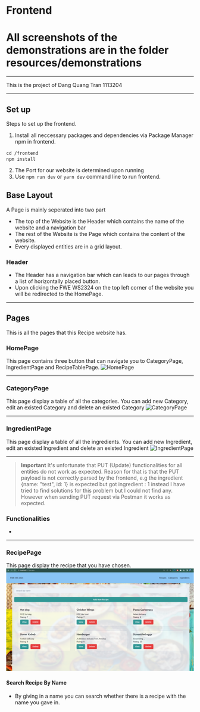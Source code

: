 # Frontend

# All screenshots of the demonstrations are in the folder resources/demonstrations

---

This is the project of Dang Quang Tran 1113204

---
## Set up
Steps to set up the frontend.

1. Install all neccessary packages and dependencies via Package Manager npm in frontend.
```
cd /frontend
npm install
```
2. The Port for our website is determined upon running 
3. Use `npm run dev` or `yarn dev`  command line to run frontend.



## Base Layout
A Page is mainly seperated into two part
- The top of the Website is the Header which contains the name of the website and a navigation bar
- The rest of the Website is the Page which contains the content of the website.
- Every displayed entities are in a grid layout.

### Header
- The Header has a navigation bar which can leads to our pages through a list of horizontally placed button.
- Upon clicking the FWE WS2324 on the top left corner of the website you will be redirected to the HomePage.


---
## Pages

This is all the pages that this Recipe website has.
### HomePage
This page contains three button that can navigate you to CategoryPage, IngredientPage and RecipeTablePage.
![HomePage](demonstrate_picture/homepage.png)

---
### CategoryPage
This page display a table of all the categories. You can add new Category, edit an existed Category and delete an existed Category
![CategoryPage](demonstrate_picture/categorypage.png)

---
### IngredientPage
This page display a table of all the ingredients. You can add new Ingredient, edit an existed Ingredient and delete an existed Ingredient
![IngredientPage](demonstrate_picture/ingredientpage.png)

---
> **Important**
> It's unfortunate that PUT (Update) functionalities for all entities do not work as expected.
> Reason for that is that the PUT payload is not correctly parsed by the frontend, e.g the ingredient {name: "test", id: 1} is expected but got ingredient : 1 instead
> I have tried to find solutions for this problem but I could not find any. However when sending PUT request via Postman it works as expected.
### Functionalities
- 
---
### RecipePage
This page display the recipe that you have chosen.
![RecipePage](resources/demonstrations/overview-recipes.png)



#### Search Recipe By Name
- By giving in a name you can search whether there is a recipe with the name you gave in.

